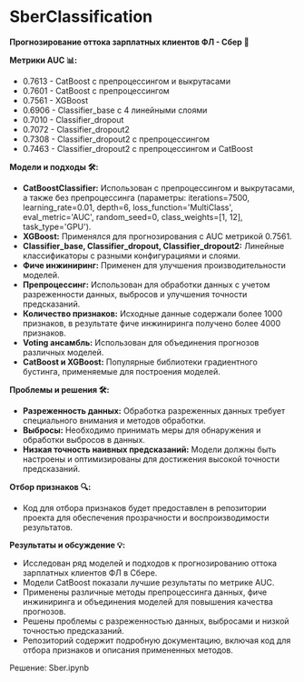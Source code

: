 # SberClassification
**Прогнозирование оттока зарплатных клиентов ФЛ - Сбер 💼**

**Метрики AUC 📊:**
- 0.7613 - CatBoost с препроцессингом и выкрутасами
- 0.7601 - CatBoost с препроцессингом
- 0.7561 - XGBoost
- 0.6906 - Classifier_base с 4 линейными слоями
- 0.7010 - Classifier_dropout
- 0.7072 - Classifier_dropout2
- 0.7308 - Classifier_dropout2 с препроцессингом
- 0.7463 - Classifier_dropout2 с препроцессингом и CatBoost

**Модели и подходы 🛠️:**
- **CatBoostClassifier:** Использован с препроцессингом и выкрутасами, а также без препроцессинга (параметры: iterations=7500, learning_rate=0.01, depth=6, loss_function='MultiClass', eval_metric='AUC', random_seed=0, class_weights=[1, 12], task_type='GPU').
- **XGBoost:** Применялся для прогнозирования с AUC метрикой 0.7561.
- **Classifier_base, Classifier_dropout, Classifier_dropout2:** Линейные классификаторы с разными конфигурациями и слоями.
- **Фиче инжиниринг:** Применен для улучшения производительности моделей.
- **Препроцессинг:** Использован для обработки данных с учетом разреженности данных, выбросов и улучшения точности предсказаний.
- **Количество признаков:** Исходные данные содержали более 1000 признаков, в результате фиче инжиниринга получено более 4000 признаков.
- **Voting ансамбль:** Использован для объединения прогнозов различных моделей.
- **CatBoost и XGBoost:** Популярные библиотеки градиентного бустинга, применяемые для построения моделей.

**Проблемы и решения 🛠️:**
- **Разреженность данных:** Обработка разреженных данных требует специального внимания и методов обработки.
- **Выбросы:** Необходимо принимать меры для обнаружения и обработки выбросов в данных.
- **Низкая точность наивных предсказаний:** Модели должны быть настроены и оптимизированы для достижения высокой точности предсказаний.

**Отбор признаков 🔍:**
- Код для отбора признаков будет предоставлен в репозитории проекта для обеспечения прозрачности и воспроизводимости результатов.


**Результаты и обсуждение 💡:**
- Исследован ряд моделей и подходов к прогнозированию оттока зарплатных клиентов ФЛ в Сбере.
- Модели CatBoost показали лучшие результаты по метрике AUC.
- Применены различные методы препроцессинга данных, фиче инжиниринга и объединения моделей для повышения качества прогнозов.
- Решены проблемы с разреженностью данных, выбросами и низкой точностью предсказаний.
- Репозиторий содержит подробную документацию, включая код для отбора признаков и описания примененных методов.

Решение: Sber.ipynb
